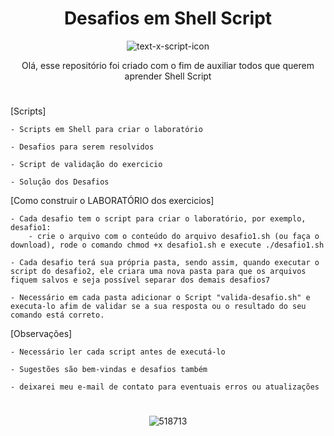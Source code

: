 <h1 align="center">Desafios em Shell Script</h1>

<div align="center">

![text-x-script-icon](https://binbash.club/bin_bash.gif)

</div >

<div align=center>
Olá, esse repositório foi criado com o fim de auxiliar todos que querem aprender Shell Script
</div>
<h1></h1>

[Scripts]

    - Scripts em Shell para criar o laboratório
    
    - Desafios para serem resolvidos
    
    - Script de validação do exercicio
    
    - Solução dos Desafios
    
    
[Como construir o LABORATÓRIO dos exercicios]

    - Cada desafio tem o script para criar o laboratório, por exemplo, desafio1:
        - crie o arquivo com o conteúdo do arquivo desafio1.sh (ou faça o download), rode o comando chmod +x desafio1.sh e execute ./desafio1.sh
        
    - Cada desafio terá sua própria pasta, sendo assim, quando executar o script do desafio2, ele criara uma nova pasta para que os arquivos fiquem salvos e seja possível separar dos demais desafios7
    
    - Necessário em cada pasta adicionar o Script "valida-desafio.sh" e executa-lo afim de validar se a sua resposta ou o resultado do seu comando está correto.
    
    
[Observações]
  
    - Necessário ler cada script antes de executá-lo
    
    - Sugestões são bem-vindas e desafios também
    
    - deixarei meu e-mail de contato para eventuais erros ou atualizações


<div align="center">
  
  <h1></h1>

![518713](https://images.pling.com/img/00/00/55/86/05/1442245/24647f211b4887364973b9958bed65676de92a8d7b2cf31af3e3297a9d74b8ab037e.gif)
    
</div>
